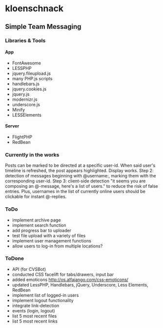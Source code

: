 # kloenschnack

## Simple Team Messaging

### Libraries & Tools

#### App

* FontAwesome
* LESSPHP
* jquery.fileupload.js
* many PHP.js scripts
* handlebars.js
* jquery.cookies.js
* jquery.js
* modernizr.js
* underscore.js
* Minify
* LESSElements

#### Server

* FlightPHP
* RedBean

### Currently in the works

Posts can be marked to be directed at a specific user-id. When said user's timeline is refreshed, the post appears highlighted.
Display works. Step 2: detection of messages beginning with @username:, marking them with the corresponding user-id. Step 3: client-side detection "it seems you are composing an @-message, here's a list of users." to reduce the risk of false entries.
Plus, usernames in the list of currently online users should be clickable for instant @-replies.

### ToDo

* implement archive page
* implement search function
* add progress bar to uploader
* test file upload with a variety of files
* implement user management functions
* allow users to log-in from multiple locations?

### ToDone

* API (for CVSBot)
* conducted CSS facelift for tabs/drawers, input bar
* added emoticons http://os.alfajango.com/css-emoticons/
* updated LessPHP, Handlebars, jQuery, Underscore, Less Elements, RedBean
* implement list of logged-in users
* implement logout functionality
* integrate link-detection
* events (login, logout)
* list 5 most recent files
* list 5 most recent links
